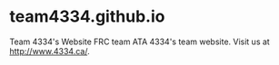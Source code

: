 # team4334.github.io
Team 4334's Website
FRC team ATA 4334's team website. Visit us at http://www.4334.ca/.
